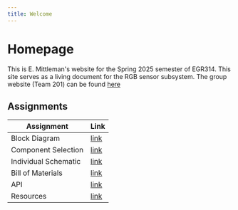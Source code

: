 ```yaml
---
title: Welcome
---
```


# Homepage
This is E. Mittleman's website for the Spring 2025 semester of EGR314. This site serves as a living document for the RGB sensor subsystem.
The group website (Team 201) can be found [here](https://asu-egr314-2025-s-201.github.io/)

## Assignments
| Assignment | Link |
|------------|------|
| Block Diagram | [link](https://e-mittl.github.io/Block%20Diagram/) |
| Component Selection | [link](https://e-mittl.github.io/Component%20Selection/) | 
| Individual Schematic | [link](https://e-mittl.github.io/Schematic/) | 
| Bill of Materials | [link](https://e-mittl.github.io/BOM/) |
| API | [link](https://e-mittl.github.io/API/) |
| Resources | [link](https://e-mittl.github.io/Resources) |